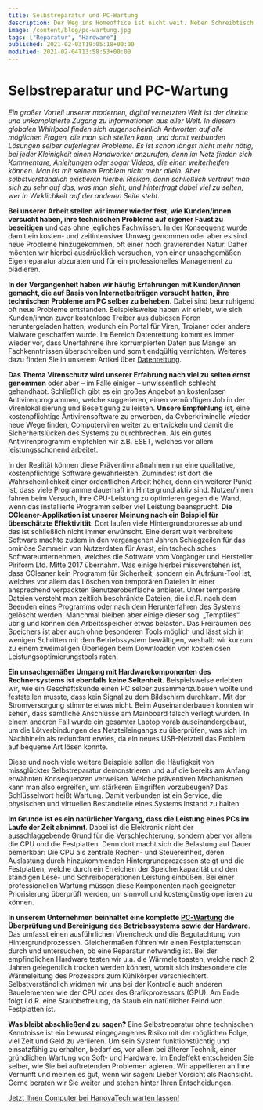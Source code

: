 ```yaml
---
title: Selbstreparatur und PC-Wartung
description: Der Weg ins Homeoffice ist nicht weit. Neben Schreibtisch, Stuhl und Deko, gehört natürlich die Technik als Hauptdarsteller mit dazu.
image: /content/blog/pc-wartung.jpg
tags: ["Reparatur", "Hardware"]
published: 2021-02-03T19:05:18+00:00
modified: 2021-02-04T13:58:53+00:00
---
```


# Selbstreparatur und PC-Wartung

*Ein großer Vorteil unserer modernen, digital vernetzten Welt ist der direkte und unkomplizierte Zugang zu Informationen aus aller Welt. In diesem globalen Whirlpool finden sich augenscheinlich Antworten auf alle möglichen Fragen, die man sich stellen kann, und damit verbunden Lösungen selber auferlegter Probleme. Es ist schon längst nicht mehr nötig, bei jeder Kleinigkeit einen Handwerker anzurufen, denn im Netz finden sich Kommentare, Anleitungen oder sogar Videos, die einen weiterhelfen können. Man ist mit seinem Problem nicht mehr allein. Aber selbstverständlich existieren hierbei Risiken, denn schließlich vertraut man sich zu sehr auf das, was man sieht, und hinterfragt dabei viel zu selten, wer in Wirklichkeit auf der anderen Seite steht.*

**Bei unserer Arbeit stellen wir immer wieder fest, wie Kunden/innen versucht haben, ihre technischen Probleme auf eigener Faust zu beseitigen** und das ohne jegliches Fachwissen. In der Konsequenz wurde damit ein kosten- und zeitintensiver Umweg genommen oder aber es sind neue Probleme hinzugekommen, oft einer noch gravierender Natur. Daher möchten wir hierbei ausdrücklich versuchen, von einer unsachgemäßen Eigenreparatur abzuraten und für ein professionelles Management zu plädieren.

**In der Vergangenheit haben wir häufig Erfahrungen mit Kunden/innen gemacht, die auf Basis von Internetbeiträgen versucht hatten, ihre technischen Probleme am PC selber zu beheben.** Dabei sind beunruhigend oft neue Probleme entstanden. Beispielsweise haben wir erlebt, wie sich Kunden/innen zuvor kostenlose Treiber aus dubiosen Foren heruntergeladen hatten, wodurch ein Portal für Viren, Trojaner oder andere Malware geschaffen wurde. Im Bereich Datenrettung kommt es immer wieder vor, dass Unerfahrene ihre korrumpierten Daten aus Mangel an Fachkenntnissen überschreiben und somit endgültig vernichten. Weiteres dazu finden Sie in unserem Artikel über [Datenrettung](/b2c/datenrettung).

**Das Thema Virenschutz wird unserer Erfahrung nach viel zu selten ernst genommen** oder aber – im Falle einiger – unwissentlich schlecht gehandhabt. Schließlich gibt es ein großes Angebot an kostenlosen Antivirenprogrammen, welche suggerieren, einen vernünftigen Job in der Virenlokalisierung und Beseitigung zu leisten. **Unsere Empfehlung** ist, eine kostenpflichtige Antivirensoftware zu erwerben, da Cyberkriminelle wieder neue Wege finden, Computerviren weiter zu entwickeln und damit die Sicherheitslücken des Systems zu durchbrechen. Als ein gutes Antivirenprogramm empfehlen wir z.B. ESET, welches vor allem leistungsschonend arbeitet.

In der Realität können diese Präventivmaßnahmen nur eine qualitative, kostenpflichtige Software gewährleisten. Zumindest ist dort die Wahrscheinlichkeit einer ordentlichen Arbeit höher, denn ein weiterer Punkt ist, dass viele Programme dauerhaft im Hintergrund aktiv sind. Nutzer/innen fahren beim Versuch, ihre CPU-Leistung zu optimieren gegen die Wand, wenn das installierte Programm selber viel Leistung beansprucht. **Die CCleaner-Applikation ist unserer Meinung nach ein Beispiel für überschätzte Effektivität**. Dort laufen viele Hintergrundprozesse ab und das ist schließlich nicht immer erwünscht. Eine derart weit verbreitete Software machte zudem in den vergangenen Jahren Schlagzeilen für das ominöse Sammeln von Nutzerdaten für Avast, ein tschechisches Softwareunternehmen, welches die Software vom Vorgänger und Hersteller Piriform Ltd. Mitte 2017 übernahm. Was einige hierbei missverstehen ist, dass CCleaner kein Programm für Sicherheit, sondern ein Aufräum-Tool ist, welches vor allem das Löschen von temporären Dateien in einer ansprechend verpackten Benutzeroberfläche anbietet. Unter temporäre Dateien versteht man zeitlich beschränkte Dateien, die i.d.R. nach dem Beenden eines Programms oder nach dem Herunterfahren des Systems gelöscht werden. Manchmal bleiben aber einige dieser sog. „Tempfiles“ übrig und können den Arbeitsspeicher etwas belasten. Das Freiräumen des Speichers ist aber auch ohne besonderen Tools möglich und lässt sich in wenigen Schritten mit dem Betriebssystem bewältigen, weshalb wir kurzum zu einem zweimaligen Überlegen beim Downloaden von kostenlosen Leistungsoptimierungstools raten.

**Ein unsachgemäßer Umgang mit Hardwarekomponenten des Rechnersystems ist ebenfalls keine Seltenheit**. Beispielsweise erlebten wir, wie ein Geschäftskunde einen PC selber zusammenzubauen wollte und feststellen musste, dass kein Signal zu dem Bildschirm durchkam. Mit der Stromversorgung stimmte etwas nicht. Beim Auseinanderbauen konnten wir sehen, dass sämtliche Anschlüsse am Mainboard falsch verlegt wurden. In einem anderen Fall wurde ein gesamter Laptop vorab auseinandergebaut, um die Lötverbindungen des Netzteileingangs zu überprüfen, was sich im Nachhinein als redundant erwies, da ein neues USB-Netzteil das Problem auf bequeme Art lösen konnte.

Diese und noch viele weitere Beispiele sollen die Häufigkeit von missglückter Selbstreparatur demonstrieren und auf die bereits am Anfang erwähnten Konsequenzen verweisen. Welche präventiven Mechanismen kann man also ergreifen, um stärkeren Eingriffen vorzubeugen? Das Schlüsselwort heißt Wartung. Damit verbunden ist ein Service, die physischen und virtuellen Bestandteile eines Systems instand zu halten.

**Im Grunde ist es ein natürlicher Vorgang, dass die Leistung eines PCs im Laufe der Zeit abnimmt**. Dabei ist die Elektronik nicht der ausschlaggebende Grund für die Verschlechterung, sondern aber vor allem die CPU und die Festplatten. Denn dort macht sich die Belastung auf Dauer bemerkbar: Die CPU als zentrale Rechen- und Steuereinheit, deren Auslastung durch hinzukommenden Hintergrundprozessen steigt und die Festplatten, welche durch ein Erreichen der Speicherkapazität und den ständigen Lese- und Schreiboperationen Leistung einbüßen. Bei einer professionellen Wartung müssen diese Komponenten nach geeigneter Priorisierung überprüft werden, um sinnvoll und kostengünstig operieren zu können.

**In unserem Unternehmen beinhaltet eine komplette [PC-Wartung](/b2c/pc-reparatur) die Überprüfung und Bereinigung des Betriebssystems sowie der Hardware**. Das umfasst einen ausführlichen Virencheck und die Begutachtung von Hintergrundprozessen. Gleichermaßen führen wir einen Festplattenscan durch und untersuchen, ob eine Reparatur notwendig ist. Bei der empfindlichen Hardware testen wir u.a. die Wärmeleitpasten, welche nach 2 Jahren gelegentlich trocken werden können, womit sich insbesondere die Wärmeleitung des Prozessors zum Kühlkörper verschlechtert. Selbstverständlich widmen wir uns bei der Kontrolle auch anderen Bauelementen wie der CPU oder des Grafikprozessors (GPU). Am Ende folgt i.d.R. eine Staubbefreiung, da Staub ein natürlicher Feind von Festplatten ist.

**Was bleibt abschließend zu sagen?** Eine Selbstreparatur ohne technischen Kenntnisse ist ein bewusst eingegangenes Risiko mit der möglichen Folge, viel Zeit und Geld zu verlieren. Um sein System funktionstüchtig und einsatzfähig zu erhalten, bedarf es, vor allem bei älterer Technik, einer gründlichen Wartung von Soft- und Hardware. Im Endeffekt entscheiden Sie selber, wie Sie bei auftretenden Problemen agieren. Wir appellieren an Ihre Vernunft und meinen es gut, wenn wir sagen: Lieber Vorsicht als Nachsicht. Gerne beraten wir Sie weiter und stehen hinter Ihren Entscheidungen.

[Jetzt Ihren Computer bei HanovaTech warten lassen!](/b2c/kontakt/pc-reparatur)

